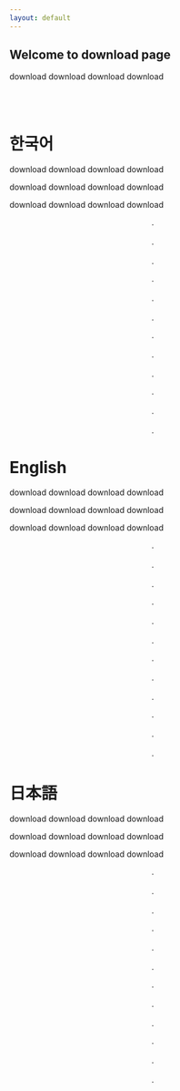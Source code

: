 ```yaml
---
layout: default
---
```


## Welcome to download page

download download download download


<br/><br/>
<a name="Korean"> </a>
# 한국어


download download download download

download download download download

download download download download

<p align="center">
.<br/><br/>
.<br/><br/>
.
</p>


<p align="center">
.<br/><br/>
.<br/><br/>
.
</p>


<p align="center">
.<br/><br/>
.<br/><br/>
.
</p>

<p align="center">
.<br/><br/>
.<br/><br/>
.
</p>

<a name="English"> </a>
# English


download download download download

download download download download

download download download download

<p align="center">
.<br/><br/>
.<br/><br/>
.
</p>

<p align="center">
.<br/><br/>
.<br/><br/>
.
</p>


<p align="center">
.<br/><br/>
.<br/><br/>
.
</p>


<p align="center">
.<br/><br/>
.<br/><br/>
.
</p>


<a name="Japanese"> </a>
# 日本語


download download download download

download download download download

download download download download

<p align="center">
.<br/><br/>
.<br/><br/>
.
</p>

<p align="center">
.<br/><br/>
.<br/><br/>
.
</p>


<p align="center">
.<br/><br/>
.<br/><br/>
.
</p>


<p align="center">
.<br/><br/>
.<br/><br/>
.
</p>
